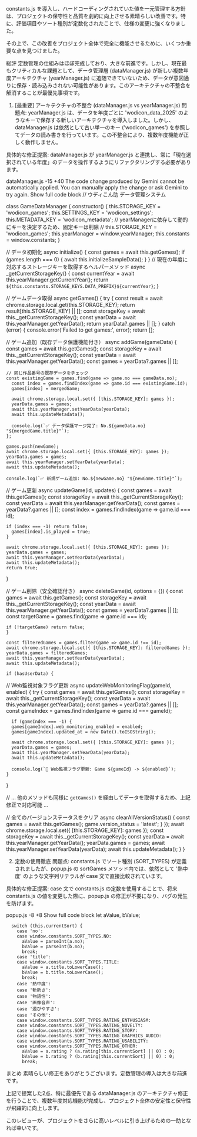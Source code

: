 constants.js を導入し、ハードコーディングされていた値を一元管理する方針は、プロジェクトの保守性と品質を劇的に向上させる素晴らしい改善です。特に、評価項目やソート種別が定数化されたことで、仕様の変更に強くなりました。

その上で、この改善をプロジェクト全体で完全に機能させるために、いくつか重要な点を見つけました。

総評
定数管理の仕組みはほぼ完成しており、大きな前進です。しかし、現在最もクリティカルな課題として、データ管理層 (dataManager.js) が新しい複数年度アーキテクチャ (yearManager.js) に追随できていないため、データが意図通りに保存・読み込みされない可能性があります。このアーキテクチャの不整合を解消することが最優先事項です。

1. [最重要] アーキテクチャの不整合 (dataManager.js vs yearManager.js)
問題点: yearManager.js は、データを年度ごとに 'wodicon_data_2025' のようなキーで保存する新しいアーキテクチャを導入しました。しかし、dataManager.js は依然として古い単一のキー ('wodicon_games') を参照してデータの読み書きを行っています。この不整合により、複数年度機能が正しく動作しません。

具体的な修正提案: dataManager.js が yearManager.js と連携し、常に「現在選択されている年度」のデータを操作するようにリファクタリングする必要があります。

dataManager.js
-15
+40
The code change produced by Gemini cannot be automatically applied. You can manually apply the change or ask Gemini to try again.
 Show full code block 
// ウディこん助 データ管理システム

class GameDataManager {
  constructor() {
    this.STORAGE_KEY = 'wodicon_games';
    this.SETTINGS_KEY = 'wodicon_settings';
    this.METADATA_KEY = 'wodicon_metadata';
    // yearManagerに依存して動的にキーを決定するため、固定キーは削除
    // this.STORAGE_KEY = 'wodicon_games';
    this.yearManager = window.yearManager;
    this.constants = window.constants;
  }

  // データ初期化
  async initialize() {
    const games = await this.getGames();
    if (games.length === 0) {
      await this.initializeSampleData();
    }
  }
  // 現在の年度に対応するストレージキーを取得するヘルパーメソッド
  async _getCurrentStorageKey() {
    const currentYear = await this.yearManager.getCurrentYear();
    return `${this.constants.STORAGE_KEYS.DATA_PREFIX}${currentYear}`;
  }

  // ゲームデータ取得
  async getGames() {
    try {
      const result = await chrome.storage.local.get(this.STORAGE_KEY);
      return result[this.STORAGE_KEY] || [];
      const storageKey = await this._getCurrentStorageKey();
      const yearData = await this.yearManager.getYearData();
      return yearData?.games || [];
    } catch (error) {
      console.error('Failed to get games:', error);
      return [];

  // ゲーム追加（既存データ保護機能付き）
  async addGame(gameData) {
    const games = await this.getGames();
    const storageKey = await this._getCurrentStorageKey();
    const yearData = await this.yearManager.getYearData();
    const games = yearData?.games || [];
    
    // 同じ作品番号の既存データをチェック
    const existingGame = games.find(game => game.no === gameData.no);
      const index = games.findIndex(game => game.id === existingGame.id);
      games[index] = mergedGame;
      
      await chrome.storage.local.set({ [this.STORAGE_KEY]: games });
      yearData.games = games;
      await this.yearManager.setYearData(yearData);
      await this.updateMetadata();
      
      console.log(`✅ データ保護マージ完了: No.${gameData.no} "${mergedGame.title}"`);
    };

    games.push(newGame);
    await chrome.storage.local.set({ [this.STORAGE_KEY]: games });
    yearData.games = games;
    await this.yearManager.setYearData(yearData);
    await this.updateMetadata();
    
    console.log(`✅ 新規ゲーム追加: No.${newGame.no} "${newGame.title}"`);

  // ゲーム更新
  async updateGame(id, updates) {
    const games = await this.getGames();
    const storageKey = await this._getCurrentStorageKey();
    const yearData = await this.yearManager.getYearData();
    const games = yearData?.games || [];
    const index = games.findIndex(game => game.id === id);
    
    if (index === -1) return false;
      games[index].is_played = true;
    }

    await chrome.storage.local.set({ [this.STORAGE_KEY]: games });
    yearData.games = games;
    await this.yearManager.setYearData(yearData);
    await this.updateMetadata();
    return true;
  }

  // ゲーム削除（安全確認付き）
  async deleteGame(id, options = {}) {
    const games = await this.getGames();
    const storageKey = await this._getCurrentStorageKey();
    const yearData = await this.yearManager.getYearData();
    const games = yearData?.games || [];
    const targetGame = games.find(game => game.id === id);
    
    if (!targetGame) return false;
    }
    
    const filteredGames = games.filter(game => game.id !== id);
    await chrome.storage.local.set({ [this.STORAGE_KEY]: filteredGames });
    yearData.games = filteredGames;
    await this.yearManager.setYearData(yearData);
    await this.updateMetadata();
    
    if (hasUserData) {
  // Web監視対象フラグ更新
  async updateWebMonitoringFlag(gameId, enabled) {
    try {
      const games = await this.getGames();
      const storageKey = await this._getCurrentStorageKey();
      const yearData = await this.yearManager.getYearData();
      const games = yearData?.games || [];
      const gameIndex = games.findIndex(game => game.id === gameId);
      
      if (gameIndex === -1) {
      games[gameIndex].web_monitoring_enabled = enabled;
      games[gameIndex].updated_at = new Date().toISOString();
      
      await chrome.storage.local.set({ [this.STORAGE_KEY]: games });
      yearData.games = games;
      await this.yearManager.setYearData(yearData);
      await this.updateMetadata();
      
      console.log(`🔄 Web監視フラグ更新: Game ${gameId} -> ${enabled}`);
    }
  }

  // ... 他のメソッドも同様に `getGames()` を経由してデータを取得するため、上記修正で対応可能 ...

  // 全てのバージョンステータスをクリア
  async clearAllVersionStatus() {
    const games = await this.getGames();
        game.version_status = 'latest';
      }
    });
    await chrome.storage.local.set({ [this.STORAGE_KEY]: games });
    const storageKey = await this._getCurrentStorageKey();
    const yearData = await this.yearManager.getYearData();
    yearData.games = games;
    await this.yearManager.setYearData(yearData);
    await this.updateMetadata();
  }
}

2. 定数の使用徹底
問題点: constants.js でソート種別 (SORT_TYPES) が定義されましたが、popup.js の sortGames メソッド内では、依然として '熱中度' のような文字列リテラルが case 文で直接比較されています。

具体的な修正提案: case 文で constants.js の定数を使用することで、将来 constants.js の値を変更した際に、popup.js の修正が不要になり、バグの発生を防げます。

popup.js
-8
+8
 Show full code block 
      let aValue, bValue;
      
      switch (this.currentSort) {
        case 'no':
        case window.constants.SORT_TYPES.NO:
          aValue = parseInt(a.no);
          bValue = parseInt(b.no);
          break;
        case 'title':
        case window.constants.SORT_TYPES.TITLE:
          aValue = a.title.toLowerCase();
          bValue = b.title.toLowerCase();
          break;
        case '熱中度':
        case '斬新さ':
        case '物語性':
        case '画像音声':
        case '遊びやすさ':
        case 'その他':
        case window.constants.SORT_TYPES.RATING_ENTHUSIASM:
        case window.constants.SORT_TYPES.RATING_NOVELTY:
        case window.constants.SORT_TYPES.RATING_STORY:
        case window.constants.SORT_TYPES.RATING_GRAPHICS_AUDIO:
        case window.constants.SORT_TYPES.RATING_USABILITY:
        case window.constants.SORT_TYPES.RATING_OTHER:
          aValue = a.rating ? (a.rating[this.currentSort] || 0) : 0;
          bValue = b.rating ? (b.rating[this.currentSort] || 0) : 0;
          break;

まとめ
素晴らしい修正をありがとうございます。定数管理の導入は大きな前進です。

上記で提案した2点、特に最優先である dataManager.js のアーキテクチャ修正 を行うことで、複数年度対応機能が完成し、プロジェクト全体の安定性と保守性が飛躍的に向上します。

このレビューが、プロジェクトをさらに高いレベルに引き上げるための一助となれば幸いです。